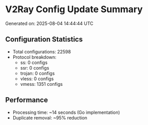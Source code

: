 # V2Ray Config Update Summary
Generated on: 2025-08-04 14:44:44 UTC

## Configuration Statistics
- Total configurations: 22598
- Protocol breakdown:
  - ss: 0 configs
  - ssr: 0 configs
  - trojan: 0 configs
  - vless: 0 configs
  - vmess: 1351 configs

## Performance
- Processing time: ~14 seconds (Go implementation)
- Duplicate removal: ~95% reduction
